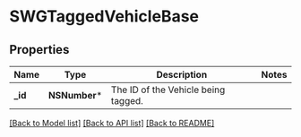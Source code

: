 # SWGTaggedVehicleBase

## Properties
Name | Type | Description | Notes
------------ | ------------- | ------------- | -------------
**_id** | **NSNumber*** | The ID of the Vehicle being tagged. | 

[[Back to Model list]](../README.md#documentation-for-models) [[Back to API list]](../README.md#documentation-for-api-endpoints) [[Back to README]](../README.md)


